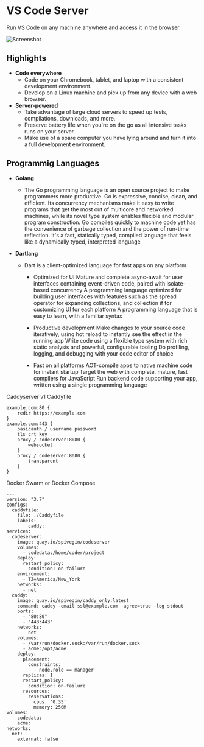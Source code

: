 # VS Code Server

Run [VS Code](https://github.com/Microsoft/vscode) on any machine anywhere and access it in the browser.

![Screenshot](https://github.com/cdr/code-server/blob/master/doc/assets/screenshot.png)

## Highlights

- **Code everywhere**
  - Code on your Chromebook, tablet, and laptop with a consistent development environment.
  - Develop on a Linux machine and pick up from any device with a web browser.
- **Server-powered**
  - Take advantage of large cloud servers to speed up tests, compilations, downloads, and more.
  - Preserve battery life when you're on the go as all intensive tasks runs on your server.
  - Make use of a spare computer you have lying around and turn it into a full development environment.

## Programmig Languages

- **Golang**
  - The Go programming language is an open source project to make programmers more productive.
        Go is expressive, concise, clean, and efficient. Its concurrency mechanisms make it easy to write programs that get the most out of multicore and networked machines, while its novel type system enables flexible and modular program construction. Go compiles quickly to machine code yet has the convenience of garbage collection and the power of run-time reflection. It's a fast, statically typed, compiled language that feels like a dynamically typed, interpreted language

- **Dartlang**
  - Dart is a client-optimized language for fast apps on any platform
    - Optimized for UI
        Mature and complete async-await for user interfaces containing event-driven code, paired with isolate-based concurrency
        A programming language optimized for building user interfaces with features such as the spread operator for expanding collections, and collection if for customizing UI for each platform
        A programming language that is easy to learn, with a familiar syntax

    - Productive development
        Make changes to your source code iteratively, using hot reload to instantly see the effect in the running app
        Write code using a flexible type system with rich static analysis and powerful, configurable tooling
        Do profiling, logging, and debugging with your code editor of choice

    - Fast on all platforms
        AOT-compile apps to native machine code for instant startup
        Target the web with complete, mature, fast compilers for JavaScript
        Run backend code supporting your app, written using a single programming language

Caddyserver v1 Caddyfile
```
example.com:80 {
    redir https://example.com
}
example.com:443 {
    basicauth / username password
    tls crt key
    proxy / codeserver:8080 {
        websocket
    }
    proxy / codeserver:8080 {
        transparent
    }
}
```
Docker Swarm or Docker Compose

```
---
version: "3.7"
configs:
  caddyfile:
    file: ./Caddyfile
    labels:
        caddy:
services:
  codeserver:
    image: quay.io/spivegin/codeserver
    volumes:
      - codedata:/home/coder/project
    deploy:
      restart_policy:
        condition: on-failure
    environment:
      - TZ=America/New_York
    networks:
      - net
  caddy:
    image: quay.io/spivegin/caddy_only:latest
    command: caddy -email ssl@example.com -agree=true -log stdout
    ports:
      - "80:80"
      - "443:443"
    networks:
      - net
    volumes:
      - /var/run/docker.sock:/var/run/docker.sock
      - acme:/opt/acme
    deploy:
      placement:
        constraints:
          - node.role == manager
      replicas: 1
      restart_policy:
        condition: on-failure
      resources:
        reservations:
          cpus: '0.35'
          memory: 250M
volumes:
    codedata:
    acme:
networks:
  net:
    external: false
```